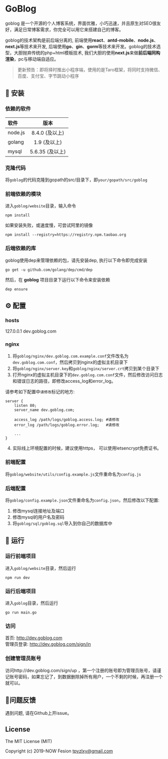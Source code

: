 # GoBlog   

goblog 是一个开源的个人博客系统，界面优雅，小巧迅速，并且原生对SEO很友好，满足日常博客需求，你完全可以用它来搭建自己的博客。       

goblog的技术架构是前后端分离的, 前端使用**react**、**antd-mobile**、**node.js**、**next.js**等技术来开发, 后端使用**go**、**gin**、**gorm**等技术来开发。goblog的技术选型，大胆抛弃传统的php+html模板技术, 我们大胆的使用**next.js**来做**前后端同构渲染**，pc与移动端自适应。

> 更新预告：即将择时推出小程序端，使用的是Taro框架，将同时支持微信、百度、支付宝、字节跳动小程序


## 🚀 安装

### 依赖的软件

| 软件 | 版本|  
|:---------|:-------:|
| node.js     |  8.4.0 (及以上) |
| golang  |  1.9 (及以上) |
| mysql  |  5.6.35 (及以上) |

### 克隆代码
将`goblog`的代码克隆到gopath的src/目录下，即`your/gopath/src/goblog`

### 前端依赖的模块
进入`goblog/website`目录，输入命令

```
npm install
```

如果安装失败，或速度慢，可尝试阿里的镜像

```
npm install --registry=https://registry.npm.taobao.org
```

### 后端依赖的库

goblog使用dep来管理依赖的包，请先安装dep, 执行以下命令即完成安装

```
go get -u github.com/golang/dep/cmd/dep
```

然后，在 **goblog** 项目目录下运行以下命令来安装依赖

```
dep ensure
```

## ⚙️ 配置
### hosts   
127.0.0.1 dev.goblog.com  

### nginx 
1. 将`goblog/nginx/dev.goblog.com.example.conf`文件改名为`dev.goblog.com.conf`，然后拷贝到nginx的虚拟主机目录下
2. 将`goblog/nginx/server.key`和`goblog/nginx/server.crt`拷贝到某个目录下
3. 打开nginx的虚拟主机目录下的`dev.goblog.com.conf`文件，然后修改访问日志和错误日志的路径，即修改access\_log和error\_log。

请参考如下配置中`请修改`标记的地方:

```
server {
    listen 80;
    server_name dev.goblog.com;

    access_log /path/logs/goblog.access.log; #请修改
    error_log /path/logs/goblog.error.log;   #请修改

    ...
}
```

4. 实际线上环境配置的时候，建议使用https， 可以使用letsencrypt免费证书。

### 前端配置
将`goblog/website/utils/config.example.js`文件重命名为`config.js`

### 后端配置
将`goblog/config.example.json`文件重命名为`config.json`，然后修改以下配置:  

1. 修改mysql连接地址及端口
2. 修改mysql的用户名及密码
5. 将`goblog/sql/goblog.sql`导入到你自己的数据库中

## 🚕 运行
### 运行前端项目
进入`goblog/website`目录，然后运行

```
npm run dev
```

### 运行后端项目
进入`goblog`目录，然后运行

```
go run main.go
```

### 访问
首页: http://dev.goblog.com    
管理员登录: http://dev.goblog.com/sign/in  
### 创建管理员账号
访问http://dev.goblog.com/sign/up ，第一个注册的账号即为管理员账号，请谨记账号密码，如果忘记了，到数据删除掉所有用户，一个不剩的时候，再注册一个就可以。

## 👥问题反馈    
遇到问题, 请在Github上开issue。

## License
The MIT License (MIT)

Copyright (c) 2019-NOW  Fesion <tpyzlxy@gmail.com>
